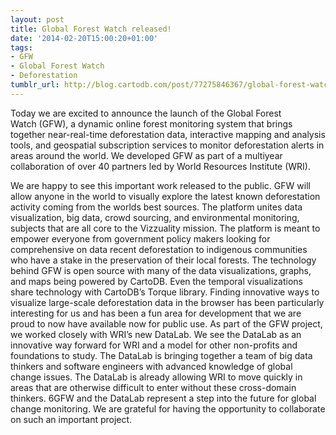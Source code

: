 ```yaml
---
layout: post
title: Global Forest Watch released!
date: '2014-02-20T15:00:20+01:00'
tags:
- GFW
- Global Forest Watch
- Deforestation
tumblr_url: http://blog.cartodb.com/post/77275846367/global-forest-watch-released
---
```


Today we are excited to announce the launch of the Global Forest Watch (GFW), a dynamic online forest monitoring system that brings together near-real-time deforestation data, interactive mapping and analysis tools, and geospatial subscription services to monitor deforestation alerts in areas around the world. We developed GFW as part of a multiyear collaboration of over 40 partners led by World Resources Institute (WRI).

We are happy to see this important work released to the public. GFW will allow anyone in the world to visually explore the latest known deforestation activity coming from the worlds best sources. The platform unites data visualization, big data, crowd sourcing, and environmental monitoring, subjects that are all core to the Vizzuality mission. The platform is meant to empower everyone from government policy makers looking for comprehensive on data recent deforestation to indigenous communities who have a stake in the preservation of their local forests.
The technology behind GFW is open source with many of the data visualizations, graphs, and maps being powered by CartoDB. Even the temporal visualizations share technology with CartoDB’s Torque library. Finding innovative ways to visualize large-scale deforestation data in the browser has been particularly interesting for us and has been a fun area for development that we are proud to now have available now for public use.
As part of the GFW project, we worked closely with WRI’s new DataLab. We see the DataLab as an innovative way forward for WRI and a model for other non-profits and foundations to study. The DataLab is bringing together a team of big data thinkers and software engineers with advanced knowledge of global change issues. The DataLab is already allowing WRI to move quickly in areas that are otherwise difficult to enter without these cross-domain thinkers.
6GFW and the DataLab represent a step into the future for global change monitoring. We are grateful for having the opportunity to collaborate on such an important project.
